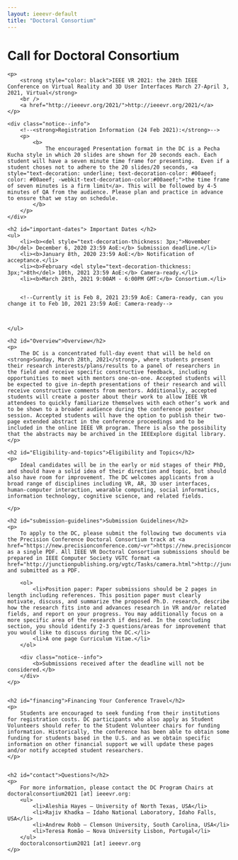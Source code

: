 ```yaml
---
layout: ieeevr-default
title: "Doctoral Consortium"
---
```


<div>
    <h1 id="cfp-doctoral-cosortium"> Call for Doctoral Consortium</h1>

    <p>
        <strong style="color: black">IEEE VR 2021: the 28th IEEE Conference on Virtual Reality and 3D User Interfaces March 27-April 3, 2021, Virtual</strong>
        <br />
        <a href="http://ieeevr.org/2021/">http://ieeevr.org/2021/</a>
    </p>

    <div class="notice--info">
        <!--<strong>Registration Information (24 Feb 2021):</strong>-->
        <p>
            <b>
                The encouraged Presentation format in the DC is a Pecha Kucha style in which 20 slides are shown for 20 seconds each. Each student will have a seven minute time frame for presenting.  Even if a student choses not to adhere to the 20 slides/20 seconds, <a style="text-decoration: underline; text-decoration-color: #00aeef; color: #00aeef; -webkit-text-decoration-color:#00aeef;">the time frame of seven minutes is a firm limit</a>. This will be followed by 4-5 minutes of QA from the audience. Please plan and practice in advance to ensure that we stay on schedule.
            </b>
        </p>
    </div>
    
    <h2 id="important-dates"> Important Dates </h2>
    <ul>
        <li><b><del style="text-decoration-thickness: 3px;">November 30</del> December 6, 2020 23:59 AoE:</b> Submission deadline.</li>
        <li><b>January 8th, 2020 23:59 AoE:</b> Notification of acceptance.</li>
        <li><b>February <del style="text-decoration-thickness: 3px;">8th</del> 10th, 2021 23:59 AoE:</b> Camera-ready.</li>
        <li><b>March 28th, 2021 9:00AM - 6:00PM GMT:</b> Consortium.</li>
        
        
        <!--Currently it is Feb 8, 2021 23:59 AoE: Camera-ready, can you change it to Feb 10, 2021 23:59 AoE: Camera-ready-->


        
    </ul>

    <h2 id="Overview">Overview</h2>
    <p>
        The DC is a concentrated full-day event that will be held on <strong>Sunday, March 28th, 2021</strong>, where students present their research interests/plans/results to a panel of researchers in the field and receive specific constructive feedback, including opportunities to meet with mentors one-on-one. Accepted students will be expected to give in-depth presentations of their research and will receive constructive comments from mentors. Additionally, accepted students will create a poster about their work to allow IEEE VR attendees to quickly familiarize themselves with each other’s work and to be shown to a broader audience during the conference poster session. Accepted students will have the option to publish their two-page extended abstract in the conference proceedings and to be included in the online IEEE VR program. There is also the possibility that the abstracts may be archived in the IEEExplore digital library.
    </p>

    <h2 id="Eligibility-and-topics">Eligibility and Topics</h2>
    <p>
        Ideal candidates will be in the early or mid stages of their PhD, and should have a solid idea of their direction and topic, but should also have room for improvement. The DC welcomes applicants from a broad range of disciplines including VR, AR, 3D user interfaces, human-computer interaction, wearable computing, social informatics, information technology, cognitive science, and related fields.

    </p>

    <h2 id="submission-guidelines">Submission Guidelines</h2>
    <p>
        To apply to the DC, please submit the following two documents via the Precision Conference Doctoral Consortium track at <a href="https://new.precisionconference.com/~vr">https://new.precisionconference.com/~vr</a> as a single PDF. All IEEE VR Doctoral Consortium submissions should be prepared in IEEE Computer Society VGTC format <a href="http://junctionpublishing.org/vgtc/Tasks/camera.html">http://junctionpublishing.org/vgtc/Tasks/camera.html</a> and submitted as a PDF.

        <ol>
            <li>Position paper: Paper submissions should be 2 pages in length including references. This position paper must clearly motivate, discuss, and summarize the proposed Ph.D. research, describe how the research fits into and advances research in VR and/or related fields, and report on your progress. You may additionally focus on a more specific area of the research if desired. In the concluding section, you should identify 2-3 questions/areas for improvement that you would like to discuss during the DC.</li>
            <li>A one page Curriculum Vitae.</li>
        </ol>

        <div class="notice--info">
            <b>Submissions received after the deadline will not be considered.</b>
        </div>
    </p>


    <h2 id="financing">Financing Your Conference Travel</h2>
    <p>
        Students are encouraged to seek funding from their institutions for registration costs. DC participants who also apply as Student Volunteers should refer to the Student Volunteer chairs for funding information. Historically, the conference has been able to obtain some funding for students based in the U.S. and as we obtain specific information on other financial support we will update these pages and/or notify accepted student researchers.
    </p>


    <h2 id="contact">Questions?</h2>
    <p>
        For more information, please contact the DC Program Chairs at doctoralconsortium2021 [at] ieeevr.org:
        <ul>
            <li>Aleshia Hayes ‒ University of North Texas, USA</li>
            <li>Rajiv Khadka ‒ Idaho National Laboratory, Idaho Falls, USA</li>
            <li>Andrew Robb ‒ Clemson University, South Carolina, USA</li>
            <li>Teresa Romão ‒ Nova University Lisbon, Portugal</li>
        </ul>
        doctoralconsortium2021 [at] ieeevr.org
    </p>



</div>
